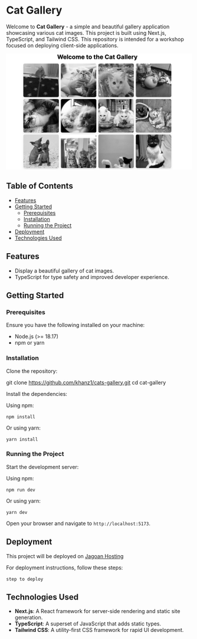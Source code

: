 # Cat Gallery

Welcome to **Cat Gallery** - a simple and beautiful gallery application showcasing various cat images. This project is built using Next.js, TypeScript, and Tailwind CSS. This repository is intended for a workshop focused on deploying client-side applications.

![Cat Gallery Screenshot](./public/cats-gallery.png)

## Table of Contents

- [Features](#features)
- [Getting Started](#getting-started)
  - [Prerequisites](#prerequisites)
  - [Installation](#installation)
  - [Running the Project](#running-the-project)
- [Deployment](#deployment)
- [Technologies Used](#technologies-used)

## Features

- Display a beautiful gallery of cat images.
- TypeScript for type safety and improved developer experience.

## Getting Started

### Prerequisites

Ensure you have the following installed on your machine:

- Node.js (>= 18.17)
- npm or yarn

### Installation

Clone the repository:

git clone https://github.com/khanz1/cats-gallery.git
cd cat-gallery

Install the dependencies:

Using npm:

```
npm install
```

Or using yarn:

```
yarn install
```

### Running the Project

Start the development server:

Using npm:

```
npm run dev
```

Or using yarn:

```
yarn dev
```

Open your browser and navigate to `http://localhost:5173`.

## Deployment

This project will be deployed on [Jagoan Hosting](https://www.jagoanhosting.com/)

For deployment instructions, follow these steps:

```
step to deploy
```

## Technologies Used

- **Next.js**: A React framework for server-side rendering and static site generation.
- **TypeScript**: A superset of JavaScript that adds static types.
- **Tailwind CSS**: A utility-first CSS framework for rapid UI development.
